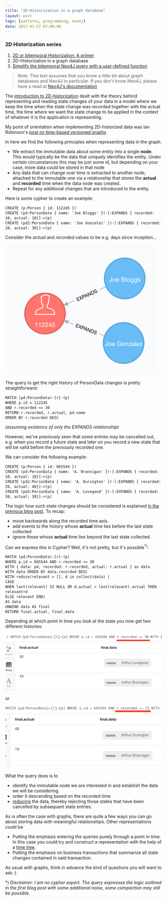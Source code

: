 ```yaml
---
title: "2D-Historization in a graph database"
layout: post
tags: [patterns, programming, neo4j]
date: 2017-01-27 07:00:00
---
```


### 2D Historization series
1. [2D or bitemporal Historization: A primer][2]
1. 2D-Historization in a graph database
1. [Simplify the bitemporal Neo4J query with a user-defined function][6]

> <em>Note:</em>
> This text assumes that you know a little bit about graph databases
> and Neo4J in particular. If you don't know Neo4J, please have a read
> at [Neo4J's documentation][1]

The [introduction to 2D-historization][2] dealt with the theory behind representing
and reading state changes of your data in a model where we keep the time when
the state change was recorded together with the actual time, the time where we want
the state change to be applied in the context of whatever it is the application
is representing.

My point of orientation when implementing 2D-historized data was Ian Robinson's 
[post on time-based versioned graphs][3]

In here we find the following principles when representing data in the graph:

* We extract the immutable data about some entity into a single **node**. This
  would typically be the data that uniquely identifies the entity. Under certain
  circumstances this may be just some id, but depending on your case, more data
  could be stored in that node
* Any data that can change over time is extracted to another node, attached
  to the immutable one via a relationship that stores the **actual** and 
  **recorded** time when the data node was created.
* Repeat for any additional changes that are introduced to the entity.

Here is some cypher to create an example:

```cypher
CREATE (p:Person { id: 112245 })
CREATE (pd:PersonData { name: 'Joe Bloggs' })-[:EXPANDS { recorded: 10, actual: 10}]->(p)
CREATE (pd2:PersonData { name: 'Joe Gonzalez' })-[:EXPANDS { recorded: 20, actual: 30}]->(p)
```
Consider the _actual_ and _recorded_ values to be e.g. days since inception...

![](/assets/2DHistory3.png)

The query to get the right history of PersonData changes is pretty straightforward:

```
MATCH (pd:PersonData)-[r]-(p) 
WHERE p.id = 112245
AND r.recorded <= 30
RETURN r.recorded, r.actual, pd.name
ORDER BY r.recorded DESC
```
_(assuming existence of only the EXPANDS relationship)_

However, we've previously seen that some entries may be cancelled out,
e.g. when you record a future state and later on you record a new state
that will be valid before the previously recorded one.

We can consider the following example:

```
CREATE (p:Person { id: 665544 })
CREATE (pd:PersonData { name: 'A. Brannigan' })-[:EXPANDS { recorded: 10, actual: 10}]->(p)
CREATE (pd2:PersonData { name: 'A. Durington' })-[:EXPANDS { recorded: 20, actual: 40}]->(p)
CREATE (pd3:PersonData { name: 'A. Lovegood' })-[:EXPANDS { recorded: 30, actual: 30}]->(p)
```
The logic how such state changes should be considered is explained 
[in the previous blog post][2]. To recap:

* move backwards along the recorded time axis.
* add events to the history whose **actual** time lies before the last state
  collected
* ignore those whose **actual** time lies beyond the last state collected.

Can we express this in Cypher? 
Well, it's not pretty, but it's possible<sup>*)</sup>:

```
MATCH (pd:PersonData)-[r]-(p) 
WHERE p.id = 665544 AND r.recorded <= 30
WITH { data: pd, recorded: r.recorded, actual: r.actual } as data
WITH data ORDER BY data.recorded DESC
WITH reduce(relevant = [], d in collect(data) | 
CASE 
WHEN last(relevant) IS NULL OR d.actual < last(relevant).actual THEN relevant+d 
ELSE relevant END) 
AS data
UNWIND data AS final 
RETURN final.actual, final.data
```
Depending at which point in time you look at the state you now get two different
histories:

![](/assets/2DHistory4.png)

or

![](/assets/2DHistory5.png)

What the query does is to 

* identify the immutable node we are interested in and establish the data
  we will be considering
* order it descending based on the recorded time 
* [reducing][5] the data, thereby rejecting those states that have been
  cancelled by subsequent state entries.

As is often the case with graphs, there are quite a few ways you can go about storing data
with meaningful relationships. Other representations could be

* Putting the emphasis entering the queries purely through a point in time.
  In this case you could try and construct a representation with the help of
  a [time tree][4].
* Putting the emphasis on business transactions that summarize all
  state changes contained in said transaction.

As usual with graphs, think in advance the kind of questions 
you will want to ask :)


*) 
_Disclaimer: I am no cypher expert. The query expresses the logic outlined in the first blog post with some additional noise, some compaction may  still be possible._

[1]: https://neo4j.com/docs/developer-manual/current/introduction/
[2]: /2016/12/18/2d-or-bitemporal-historization-a-primer
[3]: http://iansrobinson.com/2014/05/13/time-based-versioned-graphs/
[4]: http://graphaware.com/neo4j/2014/08/20/graphaware-neo4j-timetree.html
[5]: http://neo4j.com/docs/developer-manual/current/cypher/functions/list/#functions-reduce
[6]: /2017/01/30/simplify-the-bitemporal-neo4j-query-with-a-user-defined-function